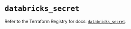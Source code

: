 # `databricks_secret`

Refer to the Terraform Registry for docs: [`databricks_secret`](https://registry.terraform.io/providers/databricks/databricks/1.56.0/docs/resources/secret).
